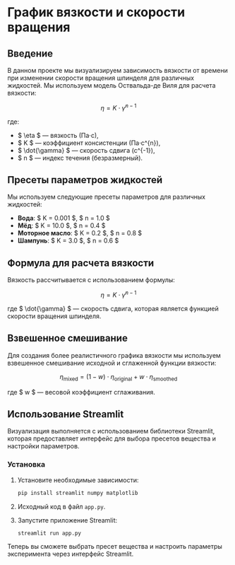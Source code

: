 # График вязкости и скорости вращения

## Введение

В данном проекте мы визуализируем зависимость вязкости от времени при изменении скорости вращения шпинделя для различных жидкостей. Мы используем модель Оствальда-де Виля для расчета вязкости:

$$ \eta = K \cdot \dot{\gamma}^{n-1} $$

где:
- $ \eta  $ — вязкость (Па·с),
- $ K $ — коэффициент консистенции (Па·с^{n}),
- $ \dot{\gamma} $ — скорость сдвига (с^{-1}),
- $ n $ — индекс течения (безразмерный).

## Пресеты параметров жидкостей

Мы используем следующие пресеты параметров для различных жидкостей:

- **Вода**: $ K = 0.001 $, $ n = 1.0 $
- **Мёд**: $ K = 10.0 $, $ n = 0.4 $
- **Моторное масло**: $ K = 0.2 $, $ n = 0.8 $
- **Шампунь**: $ K = 3.0 $, $ n = 0.6 $

## Формула для расчета вязкости

Вязкость рассчитывается с использованием формулы:

$$ \eta = K \cdot \dot{\gamma}^{n-1} $$

где $ \dot{\gamma} $ — скорость сдвига, которая является функцией скорости вращения шпинделя.

## Взвешенное смешивание

Для создания более реалистичного графика вязкости мы используем взвешенное смешивание исходной и сглаженной функции вязкости:

$$ \eta_{\text{mixed}} = (1 - w) \cdot \eta_{\text{original}} + w \cdot \eta_{\text{smoothed}} $$

где $ w $ — весовой коэффициент сглаживания.

## Использование Streamlit

Визуализация выполняется с использованием библиотеки Streamlit, которая предоставляет интерфейс для выбора пресетов вещества и настройки параметров.

### Установка

1. Установите необходимые зависимости:

    ```bash
    pip install streamlit numpy matplotlib
    ```

2. Исходный код в файл `app.py`.

3. Запустите приложение Streamlit:

    ```bash
    streamlit run app.py
    ```

Теперь вы сможете выбрать пресет вещества и настроить параметры эксперимента через интерфейс Streamlit.
